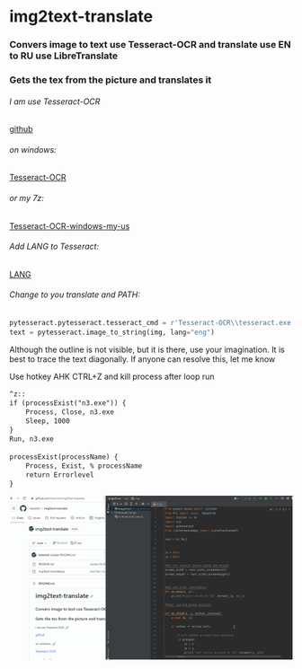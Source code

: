 # img2text-translate
### Convers image to text use Tesseract-OCR and translate use EN to RU use LibreTranslate
### Gets the tex from the picture and translates it
###### I am use Tesseract-OCR 
[github](https://github.com/tesseract-ocr/tesseract/)
###### on windows:
[Tesseract-OCR](https://tesseract-ocr.github.io/tessdoc/Downloads.html)
###### or my 7z:
[Tesseract-OCR-windows-my-us](https://drive.proton.me/urls/18AG9M3HB4#DUqrPnE0B1Bw)
###### Add LANG to Tesseract:
[LANG](https://github.com/tesseract-ocr/tessdata)

###### Change to you translate and PATH:

```python
pytesseract.pytesseract.tesseract_cmd = r'Tesseract-OCR\\tesseract.exe'
text = pytesseract.image_to_string(img, lang="eng")
```

Although the outline is not visible, but it is there, use your imagination. It is best to trace the text diagonally. If anyone can resolve this, let me know

Use hotkey AHK CTRL+Z and kill process after loop run
```ahk
^z::
if (processExist("n3.exe")) {
    Process, Close, n3.exe
    Sleep, 1000
}
Run, n3.exe

processExist(processName) {
    Process, Exist, % processName
    return Errorlevel
}
```
![Example](img.gif)
